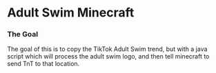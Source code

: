 # Adult Swim Minecraft

### The Goal

The goal of this is to copy the TikTok Adult Swim trend, but with a java script which will process the adult swim logo, and then tell minecraft to send TnT to that location.

